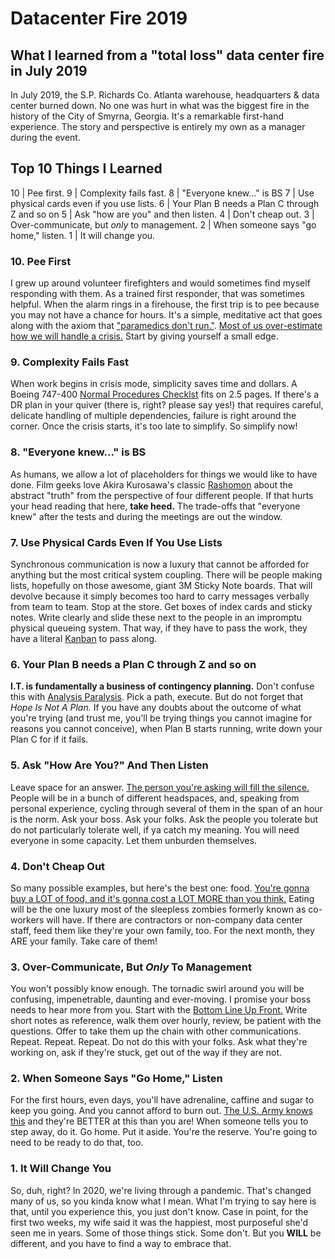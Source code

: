 # Datacenter Fire 2019
What I learned from a "total loss" data center fire in July 2019
---

In July 2019, the S.P. Richards Co. Atlanta warehouse, headquarters & data center burned down. No one was hurt in what was the biggest fire in the history of the City of Smyrna, Georgia. It's a remarkable first-hand experience. The story and perspective is entirely my own as a manager during the event.

## Top 10 Things I Learned
10 | Pee first.
 9 | Complexity fails fast.
 8 | "Everyone knew..." is BS
 7 | Use physical cards even if you use lists.
 6 | Your Plan B needs a Plan C through Z and so on
 5 | Ask "how are you" and then listen.
 4 | Don't cheap out.
 3 | Over-communicate, but *only* to management.
 2 | When someone says "go home," listen.
 1 | It will change you.

### 10. Pee First
I grew up around volunteer firefighters and would sometimes find myself responding with them. As a trained first responder, that was sometimes helpful. When the alarm rings in a firehouse, the first trip is to pee because you may not have a chance for hours. It's a simple, meditative act that goes along with the axiom that ["paramedics don't run."](https://medium.com/the-innovation/paramedics-dont-run-what-i-ve-learned-from-over-a-decade-as-a-paramedic-90617af54fbc). [Most of us over-estimate how we will handle a crisis.](https://www.webmd.com/balance/features/crisis-how-would-you-respond#1) Start by giving yourself a small edge.

### 9. Complexity Fails Fast
When work begins in crisis mode, simplicity saves time and dollars. A Boeing 747-400 [Normal Procedures Checklst](https://www.onebag.com/popups/747checklist.pdf) fits on 2.5 pages. If there's a DR plan in your quiver (there is, right? please say yes!) that requires careful, delicate handling of multiple dependencies, failure is right around the corner. Once the crisis starts, it's too late to simplify. So simplify now!

### 8. "Everyone knew..." is BS
As humans, we allow a lot of placeholders for things we would like to have done. Film geeks love Akira Kurosawa's classic [Rashomon](https://en.wikipedia.org/wiki/Rashomon) about the abstract "truth" from the perspective of four different people. If that hurts your head reading that here, **take heed.** The trade-offs that "everyone knew" after the tests and during the meetings are out the window.

### 7. Use Physical Cards Even If You Use Lists
Synchronous communication is now a luxury that cannot be afforded for anything but the most critical system coupling. There will be people making lists, hopefully on those awesome, giant 3M Sticky Note boards. That will devolve because it simply becomes too hard to carry messages verbally from team to team. Stop at the store. Get boxes of index cards and sticky notes. Write clearly and slide these next to the people in an impromptu physical queueing system. That way, if they have to pass the work, they have a literal [Kanban](https://en.wikipedia.org/wiki/Kanban_(development)) to pass along.

### 6. Your Plan B needs a Plan C through Z and so on
**I.T. is fundamentally a business of contingency planning.** Don't confuse this with [Analysis Paralysis](https://en.wikipedia.org/wiki/Analysis_paralysis). Pick a path, execute. But do not forget that *Hope Is Not A Plan.* If you have any doubts about the outcome of what you're trying (and trust me, you'll be trying things you cannot imagine for reasons you cannot conceive), when Plan B starts running, write down your Plan C for if it fails.

### 5. Ask "How Are You?" And Then Listen
Leave space for an answer. [The person you're asking will fill the silence.](https://uproxx.com/life/how-to-listen/) People will be in a bunch of different headspaces, and, speaking from personal experience, cycling through several of them in the span of an hour is the norm. Ask your boss. Ask your folks. Ask the people you tolerate but do not particularly tolerate well, if ya catch my meaning. You will need everyone in some capacity. Let them unburden themselves.

### 4. Don't Cheap Out
So many possible examples, but here's the best one: food. [You're gonna buy a LOT of food, and it's gonna cost a LOT MORE than you think.](https://www.o4wpizza.com/) Eating will be the one luxury most of the sleepless zombies formerly known as co-workers will have. If there are contractors or non-company data center staff, feed them like they're your own family, too. For the next month, they ARE your family. Take care of them!

### 3. Over-Communicate, But *Only* To Management
You won't possibly know enough. The tornadic swirl around you will be confusing, impenetrable, daunting and ever-moving. I promise your boss needs to hear more from you. Start with the [Bottom Line Up Front.](https://en.wikipedia.org/wiki/BLUF_(communication)) Write short notes as reference, walk them over hourly, review, be patient with the questions. Offer to take them up the chain with other communications. Repeat. Repeat. Repeat. Do not do this with your folks. Ask what they're working on, ask if they're stuck, get out of the way if they are not.

### 2. When Someone Says "Go Home," Listen
For the first hours, even days, you'll have adrenaline, caffine and sugar to keep you going. And you cannot afford to burn out. [The U.S. Army knows this](https://www.army.mil/article/184721/fighting_fatigue_better_soldiers_through_better_sleep) and they're BETTER at this than you are! When someone tells you to step away, do it. Go home. Put it aside. You're the reserve. You're going to need to be ready to do that, too.

### 1. It Will Change You
So, duh, right? In 2020, we're living through a pandemic. That's changed many of us, so you kinda know what I mean. What I'm trying to say here is that, until you experience this, you just don't know. Case in point, for the first two weeks, my wife said it was the happiest, most purposeful she'd seen me in years. Some of those things stick. Some don't. But you **WILL** be different, and you have to find a way to embrace that.
